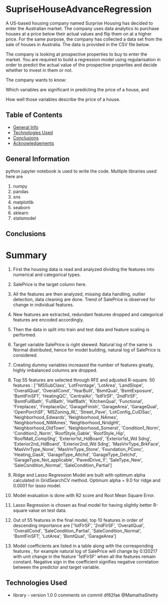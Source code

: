 # SupriseHouseAdvanceRegression

A US-based housing company named Surprise Housing has decided to enter the Australian market. The company uses data analytics to purchase houses at a price below their actual values and flip them on at a higher price. For the same purpose, the company has collected a data set from the sale of houses in Australia. The data is provided in the CSV file below.

 

The company is looking at prospective properties to buy to enter the market. You are required to build a regression model using regularisation in order to predict the actual value of the prospective properties and decide whether to invest in them or not.

 

The company wants to know:

Which variables are significant in predicting the price of a house, and

How well those variables describe the price of a house.

## Table of Contents
* [General Info](#general-information)
* [Technologies Used](#technologies-used)
* [Conclusions](#conclusions)
* [Acknowledgements](#acknowledgements)
<!-- You can include any other section that is pertinent to your problem -->
## General Information
python jupyter notebook is used to write the code.
Multiple libraries used here are 
1. numpy
2. pandas
3. sns
4. matplotlib
5. seaborn
6. sklearn
7. statsmodel

<!-- You don't have to answer all the questions - just the ones relevant to your project. -->
## Conclusions
# Summary
1. First the housing data is read and analyzed dividing the features into numerical and categorical types.

2. SalePrice is the target column here.

3. All the features are then analyzed, missing data handling, outlier detection, data cleaning are done. Trend of SalePrice is observed for change in individual features.

4. New features are extracted, redundant features dropped and categorical features are encoded accordingly.

5. Then the data in split into train and test data and feature scaling is performed.

6. Target variable SalePrice is right skewed. Natural log of the same is Normal distributed, hence for model building, natural log of SalePrice is considered.

7. Creating dummy variables increased the number of features greatly, highly imbalanced columns are dropped.

8. Top 55 features are selected through RFE and adjusted R-square. 50 features : [''MSSubClass', 'LotFrontage', 'LotArea', 'LandSlope', 'OverallQual', 'OverallCond', 'YearBuilt', 'BsmtQual', 'BsmtExposure', 'BsmtFinSF1', 'HeatingQC', 'CentralAir', '1stFlrSF', '2ndFlrSF', 'BsmtFullBath', 'FullBath', 'HalfBath', 'KitchenQual', 'Functional', 'Fireplaces', 'FireplaceQu', 'GarageFinish', 'GarageArea', 'GarageQual', 'OpenPorchSF', 'MSZoning_RL', 'Street_Pave', 'LotConfig_CulDSac', 'Neighborhood_Edwards', 'Neighborhood_NAmes', 'Neighborhood_NWAmes', 'Neighborhood_NridgHt', 'Neighborhood_OldTown', 'Neighborhood_Somerst', 'Condition1_Norm', 'Condition2_Norm', 'RoofStyle_Gable', 'RoofStyle_Hip', 'RoofMatl_CompShg', 'Exterior1st_HdBoard', 'Exterior1st_Wd Sdng', 'Exterior2nd_HdBoard', 'Exterior2nd_Wd Sdng', 'MasVnrType_BrkFace', 'MasVnrType_None', 'MasVnrType_Stone', 'Foundation_PConc', 'Heating_GasA', 'GarageType_Attchd', 'GarageType_Detchd', 'GarageType_Not_applicable', 'PavedDrive_Y', 'SaleType_New', 'SaleCondition_Normal', 'SaleCondition_Partial']

9. Ridge and Lasso Regression Model are built with optimum alpha calculated in GridSearchCV method. Optimum alpha = 9.0 for ridge and 0.0001 for lasso model.

10. Model evaluation is done with R2 score and Root Mean Square Error.

11. Lasso Regression is chosen as final model for having slightly better R-square value on test data.

12. Out of 55 features in the final model, top 10 features in order of descending importance are ['1stFlrSF', '2ndFlrSF', 'OverallQual', 'OverallCond',
       'SaleCondition_Partial', 'SaleCondition_Normal', 'BsmtFinSF1',
       'LotArea', 'BsmtQual', 'GarageArea']

13. Model coefficients are listed in a table along with the corresponding features , for example natural log of SalePrice will change by 0.120217 with unit change in the feature '1stFlrSF' when all the features remain constant. Negative sign in the coefficient signifies negative correlation between the predictor and target variable.

<!-- You don't have to answer all the questions - just the ones relevant to your project. -->
## Technologies Used
- library - version 1.0
0 comments on commit df82fae
@MamathaShetty
 
 